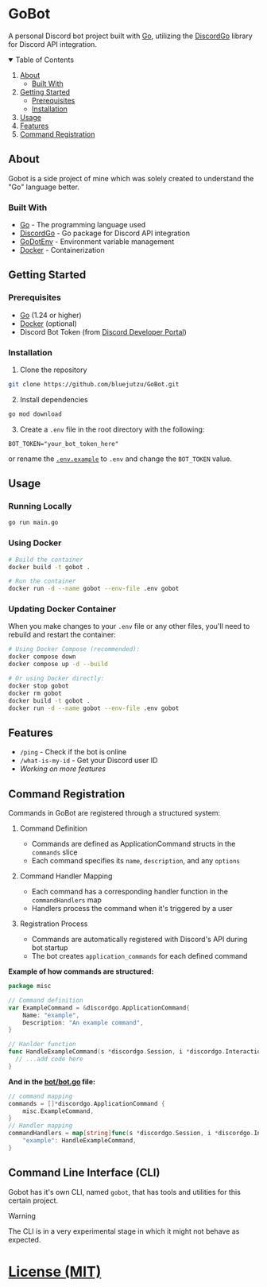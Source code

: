 # GoBot

A personal Discord bot project built with [Go](https://go.dev/), utilizing the [DiscordGo](https://github.com/bwmarrin/discordgo) library for Discord API integration.

<details open="open">
  <summary>Table of Contents</summary>
  <ol>
    <li>
      <a href="#about">About</a>
      <ul>
        <li><a href="#built-with">Built With</a></li>
      </ul>
    </li>
    <li>
      <a href="#getting-started">Getting Started</a>
      <ul>
        <li><a href="#prerequisites">Prerequisites</a></li>
        <li><a href="#installation">Installation</a></li>
      </ul>
    </li>
    <li><a href="#usage">Usage</a></li>
    <li><a href="#features">Features</a></li>
    <li><a href="#command-registration">Command Registration</a></li>
  </ol>
</details>

## About

Gobot is a side project of mine which was solely created to understand the "Go" language better.

### Built With

- [Go](https://go.dev/) - The programming language used
- [DiscordGo](https://github.com/bwmarrin/discordgo) - Go package for Discord API integration
- [GoDotEnv](https://github.com/joho/godotenv) - Environment variable management
- [Docker](https://www.docker.com/) - Containerization

## Getting Started

### Prerequisites

- [Go](https://go.dev/dl/) (1.24 or higher)
- [Docker](https://www.docker.com/get-started) (optional)
- Discord Bot Token (from [Discord Developer Portal](https://discord.com/developers/applications))

### Installation

1. Clone the repository

```bash
git clone https://github.com/bluejutzu/GoBot.git
```

2. Install dependencies

```bash
go mod download
```

3. Create a `.env` file in the root directory with the following:

```env
BOT_TOKEN="your_bot_token_here"
```

or rename the [`.env.example`](/.env.example) to `.env` and change the `BOT_TOKEN` value.

## Usage

### Running Locally

```bash
go run main.go
```

### Using Docker

```bash
# Build the container
docker build -t gobot .

# Run the container
docker run -d --name gobot --env-file .env gobot
```

### Updating Docker Container

When you make changes to your `.env` file or any other files, you'll need to rebuild and restart the container:

```bash
# Using Docker Compose (recommended):
docker compose down
docker compose up -d --build

# Or using Docker directly:
docker stop gobot
docker rm gobot
docker build -t gobot .
docker run -d --name gobot --env-file .env gobot
```

## Features

- `/ping` - Check if the bot is online
- `/what-is-my-id` - Get your Discord user ID
- _Working on more features_

## Command Registration

Commands in GoBot are registered through a structured system:

1. Command Definition

   - Commands are defined as ApplicationCommand structs in the `commands` slice
   - Each command specifies its `name`, `description`, and any `options`

2. Command Handler Mapping

   - Each command has a corresponding handler function in the `commandHandlers` map
   - Handlers process the command when it's triggered by a user

3. Registration Process
   - Commands are automatically registered with Discord's API during bot startup
   - The bot creates `application_commands` for each defined command

__**Example of how commands are structured:**__

```go
package misc

// Command definition
var ExampleCommand = &discordgo.ApplicationCommand{
    Name: "example",
    Description: "An example command",
}

// Hanlder function
func HandleExampleCommand(s *discordgo.Session, i *discordgo.InteractionCreate) {
  // ...add code here
}

```

__**And in the [bot/bot.go](/bot/bot.go#L30) file:**__
```go
// command mapping
commands = []*discordgo.ApplicationCommand {
	misc.ExampleCommand,
}
// Handler mapping
commandHandlers = map[string]func(s *discordgo.Session, i *discordgo.InteractionCreate) {
	"example": HandleExampleCommand,
}

```

## Command Line Interface (CLI)

Gobot has it's own CLI, named `gobot`, that has tools and utilities for this certain project.
> [!WARNING]
> The CLI is in a very experimental stage in which it might not behave as expected.

# [License (MIT)](https://github.com/Bluejutzu/GoBot?tab=MIT-1-ov-file)
